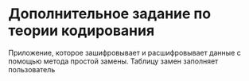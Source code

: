 # Дополнительное задание по теории кодирования

Приложение, которое зашифровывает и расшифровывает данные с помощью метода простой замены. Таблицу замен заполняет пользователь
